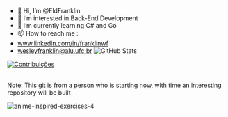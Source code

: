 - 👋 Hi, I’m @EldFranklin
- 👀 I’m interested in Back-End Development
- 🌱 I’m currently learning C# and Go
- 📫 How to reach me :
- www.linkedin.com/in/franklinwf
- wesleyfranklin@alu.ufc.br
![GitHub Stats](https://github-readme-stats.vercel.app/api?username=EldFranklin&show_icons=true&theme=radical)

[![Contribuições](https://img.shields.io/badge/Contribuições-1000+-green)](https://github.com/EldFranklin)






<br>
Note: This git is from a person who is starting now, with time an interesting repository will be built

<!---
EldFranklin/EldFranklin is a ✨ special ✨ repository because its `README.md` (this file) appears on your GitHub profile.
You can click the Preview link to take a look at your changes.
--->

   ![anime-inspired-exercises-4](https://user-images.githubusercontent.com/105466304/168698847-30733033-8edf-4328-b0af-50955506ec10.gif)
